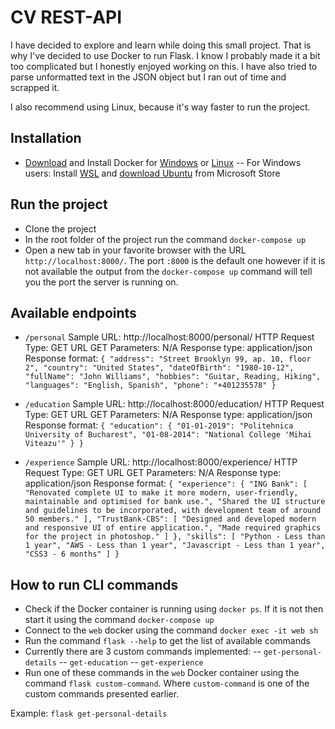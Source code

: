 # CV REST-API

I have decided to explore and learn while doing this small project. That is why I've decided to use Docker to run Flask. I know I probably made it a bit too complicated but I honestly enjoyed working on this. I have also tried to parse unformatted text in the JSON object but I ran out of time and scrapped it.

I also recommend using Linux, because it's way faster to run the project.

## Installation

- [Download](https://www.docker.com/products/docker-desktop/) and Install Docker for [Windows](https://docs.docker.com/desktop/install/windows-install/) or [Linux](https://docs.docker.com/desktop/install/linux-install/)
-- For Windows users: Install [WSL](https://learn.microsoft.com/en-us/windows/wsl/install) and [download Ubuntu](https://ubuntu.com/tutorials/install-ubuntu-on-wsl2-on-windows-10#3-download-ubuntu) from Microsoft Store

## Run the project
- Clone the project
- In the root folder of the project run the command `docker-compose up`
- Open a new tab in your favorite browser with the URL `http://localhost:8000/`. The port `:8000` is the default one however if it is not available the output from the `docker-compose up` command will tell you the port the server is running on.

## Available endpoints
- `/personal`
Sample URL: http://localhost:8000/personal/
HTTP Request Type: GET
URL GET Parameters: N/A
Response type: application/json
Response format:
`{
    "address": "Street Brooklyn 99, ap. 10, floor 2",
    "country": "United States",
    "dateOfBirth": "1980-10-12",
    "fullName": "John Williams",
    "hobbies": "Guitar, Reading, Hiking",
    "languages": "English, Spanish",
    "phone": "+401235578"
}
`

- `/education`
Sample URL: http://localhost:8000/education/
HTTP Request Type: GET
URL GET Parameters: N/A
Response type: application/json
Response format:
`{
"education": {
"01-01-2019": "Politehnica University of Bucharest",
"01-08-2014": "National College 'Mihai Viteazu'"
}
}`

- `/experience`
Sample URL: http://localhost:8000/experience/
HTTP Request Type: GET
URL GET Parameters: N/A
Response type: application/json
Response format:
`
{
"experience": {
"ING Bank": [
"Renovated complete UI to make it more modern, user-friendly, maintainable and optimised for bank use.",
"Shared the UI structure and guidelines to be incorporated, with development team of around 50 members."
],
"TrustBank-CBS": [
"Designed and developed modern and responsive UI of entire application.",
"Made required graphics for the project in photoshop."
]
},
"skills": [
"Python - Less than 1 year",
"AWS - Less than 1 year",
"Javascript - Less than 1 year",
"CSS3 - 6 months"
]
}
`
## How to run CLI commands
- Check if the Docker container is running using `docker ps`. If it is not then start it using the command `docker-compose up`
- Connect to the `web` docker using the command `docker exec -it web sh`
- Run the command `flask --help` to get the list of available commands
- Currently there are 3 custom commands implemented:
-- `get-personal-details`
-- `get-education`
-- `get-experience`
- Run one of these commands in the `web` Docker container using the command `flask custom-command`. Where `custom-command` is one of the custom commands presented earlier.

Example: `flask get-personal-details`


